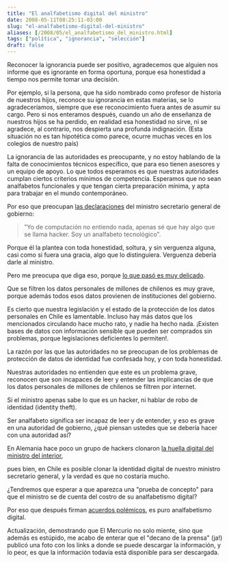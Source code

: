 ```yaml
---
title: "El analfabetismo digital del ministro"
date: 2008-05-11T08:25:11-03:00
slug: "el-analfabetismo-digital-del-ministro"
aliases: [/2008/05/el_analfabetismo_del_ministro.html]
tags: ["política", "ignorancia", "selección"]
draft: false
---
```

 
Reconocer la ignorancia puede ser positivo, agradecemos que alguien nos
informe que es ignorante en forma oportuna, porque esa honestidad a
tiempo nos permite tomar una decisión.

Por ejemplo, si la persona, que ha sido nombrado como profesor de
historia de nuestros hijos, reconoce su ignorancia en estas materias, se
lo agradeceríamos, siempre que ese reconocimiento fuera antes de asumir
su cargo. Pero si nos enteramos después, cuando un año de enseñanza de
nuestros hijos se ha perdido, en realidad esa honestidad no sirve, ni se
agradece, al contrario, nos despierta una profunda indignación. (Esta
situación no es tan hipotética como parece, ocurre muchas veces en los
colegios de nuestro país)

La ignorancia de las autoridades es preocupante, y no estoy hablando de
la falta de conocimientos técnicos específico, que para eso tienen
asesores y un equipo de apoyo. Lo que todos esperamos es que nuestras
autoridades cumplan ciertos criterios mínimos de competencia. Esperamos
que no sean analfabetos funcionales y que tengan cierta preparación
mínima, y apta para trabajar en el mundo contemporáneo.

Por eso que preocupan [las declaraciones](http://replay.waybackmachine.org/20090115101619/http://www.elfrancotirador.cl/2008/05/11/la-frase-22/)
del ministro secretario general de gobierno:

> "Yo de computación no entiendo nada, apenas sé que hay algo que se
> llama hacker. Soy un analfabeto tecnológico".

Porque él la plantea con toda honestidad, soltura, y sin verguenza
alguna, casi como si fuera una gracia, algo que lo distinguiera.
Verguenza debería darle al ministro.

Pero me preocupa que diga eso, porque [lo que pasó es muy
delicado](http://replay.waybackmachine.org/20090115101619/http://www.fayerwayer.com/2008/05/alerta-se-filtran-datos-personales-de-6-millones-de-chilenos-via-internet/).

Que se filtren los datos personales de millones de chilenos es muy
grave, porque además todos esos datos provienen de instituciones del
gobierno.

Es cierto que nuestra legislación y el estado de la protección de los
datos personales en Chile es lamentable. Incluso hay más datos que los
mencionados circulando hace mucho rato, y nadie ha hecho nada. ¡Existen
bases de datos con información sensible que pueden ser comprados sin
problemas, porque legislaciones deficientes lo permiten!.

La razón por las que las autoridades no se preocupan de los problemas de
protección de datos de identidad fue confesada hoy, y con toda
honestidad.

Nuestras autoridades no entienden que este es un problema grave,
reconocen que son incapaces de leer y entender las implicancias de que
los datos personales de millones de chilenos se filtren por internet.

Si el ministro apenas sabe lo que es un hacker, ni hablar de robo de
identidad (identity theft).

Ser analfabeto significa ser incapaz de leer y de entender, y eso es
grave en una autoridad de gobierno, ¿qué piensan ustedes que se debería
hacer con una autoridad así?

En Alemania hace poco un grupo de hackers clonaron [la huella digital
del ministro del
interior](http://replay.waybackmachine.org/20090115101619/http://www.lnds.net/2008/04/la_huella_del_ministro.html),

pues bien, en Chile es posible clonar la identidad digital de nuestro
ministro secretario general, y la verdad es que no costaría mucho.

¿Tendremos que esperar a que aparezca una "prueba de concepto" para
que el ministro se de cuenta del costro de su analfabetismo digital?

Por eso que después firman [acuerdos
polémicos](http://replay.waybackmachine.org/20090115101619/http://eldiabloenlosdetalles.net/acuerdo-marco-de-colaboracion-microsoft-gobierno-de-chile/),
es puro analfabetismo digital.

Actualización, demostrando que El Mercurio no solo miente, sino que
además es estúpido, me acabo de enterar que el "decano de la prensa"
(ja!) publicó una foto con los links a donde se puede descargar la
información, y lo peor, es que la información todavía está disponible
para ser descargada.
